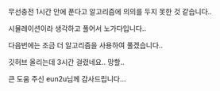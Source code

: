 무선충전 1시간 안에 푼다고 알고리즘에 의의를 두지 못한 것 같습니다..

시뮬레이션이라 생각하고 풀어서 노가다입니다..

다음번에는 조금 더 알고리즘을 사용하여 풀겠습니다..

깃허브 올리는데 3시간 걸렸네요.. 망할.. 

큰 도움 주신 eun2u님께 감사드립니다...
